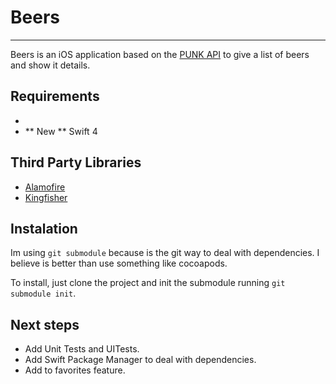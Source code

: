 # Beers

---

Beers is an iOS application based on the [PUNK API][punk-api] to give a list of beers and show it details.

## Requirements

-
- ** New ** Swift 4

## Third Party Libraries

- [Alamofire][link-alamofire]
- [Kingfisher][link-kingfisher]

## Instalation

Im using `git submodule` because is the git way to deal with dependencies. I believe is better than use something like cocoapods.

To install, just clone the project and init the submodule running `git submodule init`.

## Next steps

- Add Unit Tests and UITests.
- Add Swift Package Manager to deal with dependencies.
- Add to favorites feature.

[punk-api]: https://punkapi.com/documentation/v2
[link-alamofire]: https://github.com/Alamofire/Alamofire
[link-kingfisher]: https://github.com/onevcat/Kingfisher
